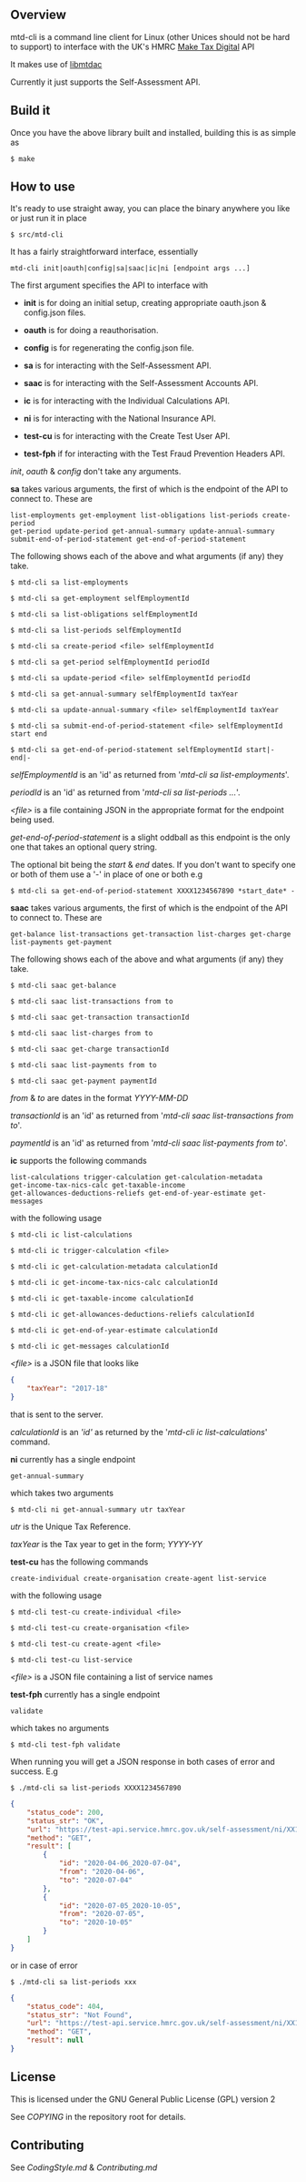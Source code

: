 ## Overview

mtd-cli is a command line client for Linux (other Unices should not be hard to
support) to interface with the UK's HMRC
[Make Tax Digital](https://developer.service.hmrc.gov.uk/api-documentation) API

It makes use of [libmtdac](https://github.com/ac000/libmtdac)

Currently it just supports the Self-Assessment API.


## Build it

Once you have the above library built and installed, building this is as
simple as

    $ make


## How to use

It's ready to use straight away, you can place the binary anywhere you like
or just run it in place

    $ src/mtd-cli

It has a fairly straightforward interface, essentially

    mtd-cli init|oauth|config|sa|saac|ic|ni [endpoint args ...]

The first argument specifies the API to interface with

  * **init** is for doing an initial setup, creating appropriate oauth.json &
    config.json files.

  * **oauth** is for doing a reauthorisation.

  * **config** is for regenerating the config.json file.

  * **sa** is for interacting with the Self-Assessment API.

  * **saac** is for interacting with the Self-Assessment Accounts API.

  * **ic** is for interacting with the Individual Calculations API.

  * **ni** is for interacting with the National Insurance API.

  * **test-cu** is for interacting with the Create Test User API.

  * **test-fph** if for interacting with the Test Fraud Prevention Headers API.

*init*, *oauth* & *config* don't take any arguments.

**sa** takes various arguments, the first of which is the endpoint of the API
to connect to. These are

    list-employments get-employment list-obligations list-periods create-period
    get-period update-period get-annual-summary update-annual-summary
    submit-end-of-period-statement get-end-of-period-statement

The following shows each of the above and what arguments (if any) they take.

    $ mtd-cli sa list-employments

    $ mtd-cli sa get-employment selfEmploymentId

    $ mtd-cli sa list-obligations selfEmploymentId

    $ mtd-cli sa list-periods selfEmploymentId

    $ mtd-cli sa create-period <file> selfEmploymentId

    $ mtd-cli sa get-period selfEmploymentId periodId

    $ mtd-cli sa update-period <file> selfEmploymentId periodId

    $ mtd-cli sa get-annual-summary selfEmploymentId taxYear

    $ mtd-cli sa update-annual-summary <file> selfEmploymentId taxYear

    $ mtd-cli sa submit-end-of-period-statement <file> selfEmploymentId start end

    $ mtd-cli sa get-end-of-period-statement selfEmploymentId start|- end|-


*selfEmploymentId* is an 'id' as returned from '*mtd-cli sa list-employments*'.

*periodId* is an 'id' as returned from '*mtd-cli sa list-periods ...*'.

*\<file\>* is a file containing JSON in the appropriate format for the endpoint
being used.

*get-end-of-period-statement* is a slight oddball as this endpoint is the
only one that takes an optional query string.

The optional bit being the *start* & *end* dates. If you don't want to specify
one or both of them use a '-' in place of one or both e.g

    $ mtd-cli sa get-end-of-period-statement XXXX1234567890 *start_date* -


**saac** takes various arguments, the first of which is the endpoint of the API
to connect to. These are

    get-balance list-transactions get-transaction list-charges get-charge
    list-payments get-payment

The following shows each of the above and what arguments (if any) they take.

    $ mtd-cli saac get-balance

    $ mtd-cli saac list-transactions from to

    $ mtd-cli saac get-transaction transactionId

    $ mtd-cli saac list-charges from to

    $ mtd-cli saac get-charge transactionId

    $ mtd-cli saac list-payments from to

    $ mtd-cli saac get-payment paymentId

*from* & *to* are dates in the format *YYYY-MM-DD*

*transactionId* is an 'id' as returned from
'*mtd-cli saac list-transactions from to*'.

*paymentId* is an 'id' as returned from '*mtd-cli saac list-payments from to*'.


**ic** supports the following commands

    list-calculations trigger-calculation get-calculation-metadata
    get-income-tax-nics-calc get-taxable-income
    get-allowances-deductions-reliefs get-end-of-year-estimate get-messages

with the following usage

    $ mtd-cli ic list-calculations

    $ mtd-cli ic trigger-calculation <file>

    $ mtd-cli ic get-calculation-metadata calculationId

    $ mtd-cli ic get-income-tax-nics-calc calculationId

    $ mtd-cli ic get-taxable-income calculationId

    $ mtd-cli ic get-allowances-deductions-reliefs calculationId

    $ mtd-cli ic get-end-of-year-estimate calculationId

    $ mtd-cli ic get-messages calculationId

*\<file\>* is a JSON file that looks like

```JSON
{
    "taxYear": "2017-18"
}
```

that is sent to the server.

*calculationId* is an *'id'* as returned by the
'*mtd-cli ic list-calculations*' command.


**ni** currently has a single endpoint

    get-annual-summary

which takes two arguments

    $ mtd-cli ni get-annual-summary utr taxYear

*utr* is the Unique Tax Reference.

*taxYear* is the Tax year to get in the form; *YYYY-YY*


**test-cu** has the following commands

    create-individual create-organisation create-agent list-service

with the following usage

    $ mtd-cli test-cu create-individual <file>

    $ mtd-cli test-cu create-organisation <file>

    $ mtd-cli test-cu create-agent <file>

    $ mtd-cli test-cu list-service

*\<file\>* is a JSON file containing a list of service names


**test-fph** currently has a single endpoint

    validate

which takes no arguments

    $ mtd-cli test-fph validate


When running you will get a JSON response in both cases of error and success.
E.g

```
$ ./mtd-cli sa list-periods XXXX1234567890
```
```JSON
{
    "status_code": 200,
    "status_str": "OK",
    "url": "https://test-api.service.hmrc.gov.uk/self-assessment/ni/XX123456/self-employments/XXXX1234567890/periods",
    "method": "GET",
    "result": [
        {
            "id": "2020-04-06_2020-07-04",
            "from": "2020-04-06",
            "to": "2020-07-04"
        },
        {
            "id": "2020-07-05_2020-10-05",
            "from": "2020-07-05",
            "to": "2020-10-05"
        }
    ]
}
```
or in case of error

```
$ ./mtd-cli sa list-periods xxx
```
```JSON
{
    "status_code": 404,
    "status_str": "Not Found",
    "url": "https://test-api.service.hmrc.gov.uk/self-assessment/ni/XX123456/self-employments/xxx/periods",
    "method": "GET",
    "result": null
}
```

## License

This is licensed under the GNU General Public License (GPL) version 2

See *COPYING* in the repository root for details.


## Contributing

See *CodingStyle.md* & *Contributing.md*
